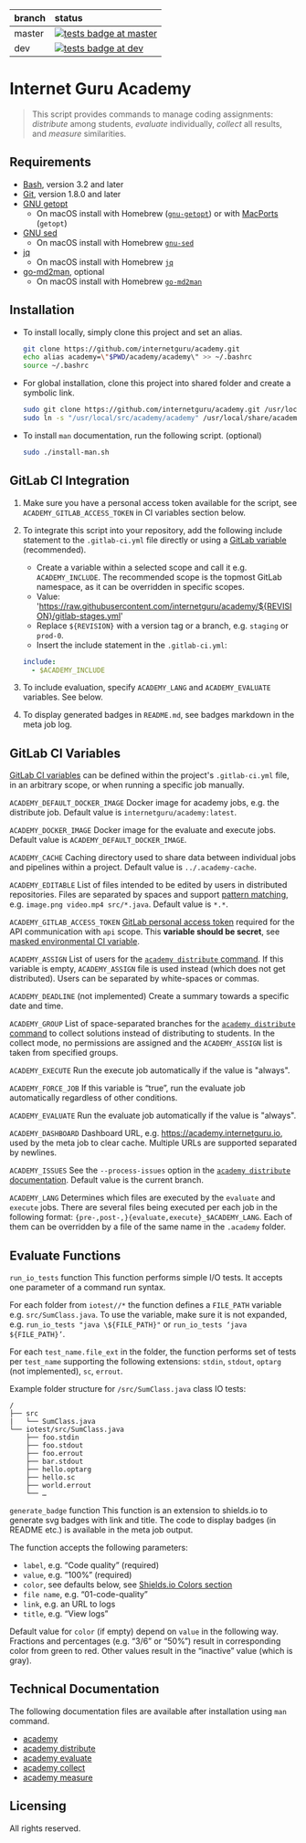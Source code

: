 
| branch  | status |
| :------------- | :------------- |
| master | [![tests badge at master](https://github.com/internetguru/academy/workflows/tests/badge.svg?branch=master)](https://github.com/internetguru/academy/actions?query=branch%3Amaster)|
| dev | [![tests badge at dev](https://github.com/internetguru/academy/workflows/tests/badge.svg?branch=dev)](https://github.com/internetguru/academy/actions?query=branch%3Adev)|

# Internet Guru Academy

> This script provides commands to manage coding assignments: _distribute_ among students, _evaluate_ individually, _collect_ all results, and _measure_ similarities.

## Requirements

- [Bash](https://www.gnu.org/software/bash/), version 3.2 and later
- [Git](https://git-scm.com/), version 1.8.0 and later
- [GNU getopt](http://frodo.looijaard.name/project/getopt)
  - On macOS install with Homebrew ([`gnu-getopt`](http://braumeister.org/formula/gnu-getopt)) or with [MacPorts](https://www.macports.org/) (`getopt`)
- [GNU sed](https://www.gnu.org/software/sed/)
  - On macOS install with Homebrew [`gnu-sed`](http://braumeister.org/formula/gnu-sed)
- [jq](https://stedolan.github.io/jq/)
  - On macOS install with Homebrew [`jq`](https://formulae.brew.sh/formula/jq)
- [go-md2man](https://github.com/cpuguy83/go-md2man), optional
  - On macOS install with Homebrew [`go-md2man`](https://formulae.brew.sh/formula/go-md2man)

## Installation

- To install locally, simply clone this project and set an alias.

   ```sh
   git clone https://github.com/internetguru/academy.git
   echo alias academy=\"$PWD/academy/academy\" >> ~/.bashrc
   source ~/.bashrc
   ```

- For global installation, clone this project into shared folder and create a symbolic link.

   ```sh
   sudo git clone https://github.com/internetguru/academy.git /usr/local/src
   sudo ln -s "/usr/local/src/academy/academy" /usr/local/share/academy
   ```

- To install `man` documentation, run the following script. (optional)
   ```sh
   sudo ./install-man.sh
   ```

## GitLab CI Integration

1. Make sure you have a personal access token available for the script, see `ACADEMY_GITLAB_ACCESS_TOKEN` in CI variables section below.

1. To integrate this script into your repository, add the following include statement to the `.gitlab-ci.yml` file directly or using a [GitLab variable](https://docs.gitlab.com/ee/ci/variables/#define-a-cicd-variable-in-the-ui) (recommended).

   - Create a variable within a selected scope and call it e.g. `ACADEMY_INCLUDE`. The recommended scope is the topmost GitLab namespace, as it can be overridden in specific scopes.
   - Value: 'https://raw.githubusercontent.com/internetguru/academy/${REVISION}/gitlab-stages.yml'
   - Replace `${REVISION}` with a version tag or a branch, e.g. `staging` or `prod-0`.
   - Insert the include statement in the `.gitlab-ci.yml`:

   ```yaml
   include:
     - $ACADEMY_INCLUDE
   ```

1. To include evaluation, specify `ACADEMY_LANG` and `ACADEMY_EVALUATE` variables. See below.

1. To display generated badges in `README.md`, see badges markdown in the meta job log.

## GitLab CI Variables

[GitLab CI variables](https://docs.gitlab.com/ee/ci/variables/#define-a-cicd-variable-in-the-ui) can be defined within the project's `.gitlab-ci.yml` file, in an arbitrary scope, or when running a specific job manually.

`ACADEMY_DEFAULT_DOCKER_IMAGE`
Docker image for academy jobs, e.g. the distribute job. Default value is `internetguru/academy:latest`.

`ACADEMY_DOCKER_IMAGE`
Docker image for the evaluate and execute jobs. Default value is `ACADEMY_DEFAULT_DOCKER_IMAGE`.

`ACADEMY_CACHE`
Caching directory used to share data between individual jobs and pipelines within a project. Default value is `../.academy-cache`.

`ACADEMY_EDITABLE`
List of files intended to be edited by users in distributed repositories. Files are separated by spaces and support [pattern matching](https://www.linuxjournal.com/content/pattern-matching-bash), e.g. `image.png video.mp4 src/*.java`. Default value is `*.*`.

`ACADEMY_GITLAB_ACCESS_TOKEN`
[GitLab personal access token](https://docs.gitlab.com/ee/user/profile/personal_access_tokens.html#creating-a-personal-access-token) required for the API communication with `api` scope. This **variable should be secret**, see [masked environmental CI variable](https://docs.gitlab.com/ee/ci/variables/#add-a-cicd-variable-to-a-project).

`ACADEMY_ASSIGN`
List of users for the [`academy distribute` command](documentation/academy-distribute.md). If this variable is empty, `ACADEMY_ASSIGN` file is used instead (which does not get distributed). Users can be separated by white-spaces or commas.

`ACADEMY_DEADLINE` (not implemented)
Create a summary towards a specific date and time.

`ACADEMY_GROUP`
List of space-separated branches for the [`academy distribute` command](documentation/academy-distribute.md) to collect solutions instead of distributing to students. In the collect mode, no permissions are assigned and the `ACADEMY_ASSIGN` list is taken from specified groups.

`ACADEMY_EXECUTE`
Run the execute job automatically if the value is "always".

`ACADEMY_FORCE_JOB`
If this variable is “true”, run the evaluate job automatically regardless of other conditions.

`ACADEMY_EVALUATE`
Run the evaluate job automatically if the value is "always".

`ACADEMY_DASHBOARD`
Dashboard URL, e.g. https://academy.internetguru.io, used by the meta job to clear cache. Multiple URLs are supported separated by newlines.

`ACADEMY_ISSUES`
See the `--process-issues` option in the [`academy distribute` documentation](documentation/academy-distribute.md). Default value is the current branch.

`ACADEMY_LANG`
Determines which files are executed by the `evaluate` and `execute` jobs. There are several files being executed per each job in the following format: `{pre-,post-,}{evaluate,execute}_$ACADEMY_LANG`. Each of them can be overridden by a file of the same name in the `.academy` folder.

## Evaluate Functions

`run_io_tests` function
This function performs simple I/O tests. It accepts one parameter of a command run syntax.

For each folder from `iotest//*` the function defines a `FILE_PATH` variable e.g. `src/SumClass.java`. To use the variable, make sure it is not expanded, e.g. `run_io_tests "java \${FILE_PATH}"` or `run_io_tests ‘java ${FILE_PATH}’`.

For each `test_name.file_ext` in the folder, the function performs set of tests per `test_name` supporting the following extensions: `stdin`, `stdout`, `optarg` (not implemented), `sc`, `errout`.

Example folder structure for `/src/SumClass.java` class IO tests:
```
/
├── src
|   └── SumClass.java
└── iotest/src/SumClass.java
    ├── foo.stdin
    ├── foo.stdout
    ├── foo.errout
    ├── bar.stdout
    ├── hello.optarg
    ├── hello.sc
    ├── world.errout
    └── …
```

`generate_badge` function
This function is an extension to shields.io to generate svg badges with link and title. The code to display badges (in README etc.) is available in the meta job output.

The function accepts the following parameters:
   - `label`, e.g. “Code quality” (required)
   - `value`, e.g. “100%” (required)
   - `color`, see defaults below, see [Shields.io Colors section](https://shields.io#colors)
   - `file name`, e.g. “01-code-quality”
   - `link`, e.g. an URL to logs
   - `title`, e.g. “View logs”

Default value for `color` (if empty) depend on `value` in the following way. Fractions and percentages (e.g. “3/6” or “50%”) result in corresponding color from green to red. Other values result in the “inactive” value (which is gray).

## Technical Documentation

The following documentation files are available after installation using `man` command.

- [academy](documentation/academy.md)
- [academy distribute](documentation/academy-distribute.md)
- [academy evaluate](documentation/academy-evaluate.md)
- [academy collect](documentation/academy-collect.md)
- [academy measure](documentation/academy-measure.md)

## Licensing

All rights reserved.
